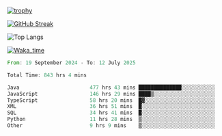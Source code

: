 <!--
**ren-joey/ren-joey** is a ✨ _special_ ✨ repository because its `README.md` (this file) appears on your GitHub profile.

Here are some ideas to get you started:

- 🔭 I’m currently working on ...
- 🌱 I’m currently learning ...
- 👯 I’m looking to collaborate on ...
- 🤔 I’m looking for help with ...
- 💬 Ask me about ...
- 📫 How to reach me: ...
- 😄 Pronouns: ...
- ⚡ Fun fact: ...
-->

[![trophy](https://github-profile-trophy.vercel.app/?username=ren-joey&theme=darkhub&column=5)](https://github.com/ren-joey)

[![GitHub Streak](https://streak-stats.demolab.com/?user=ren-joey&theme=dark)](https://github.com/ren-joey)

![Top Langs](https://github-readme-stats.vercel.app/api/top-langs?username=ren-joey&show_icons=true&layout=compact&locale=en&hide=html,CSS,scss,Pug,Twig&theme=dark)

[![Waka_time](https://github-readme-stats.vercel.app/api/wakatime?username=joeyren&theme=dark)](https://github.com/ren-joey)

<!--START_SECTION:waka-->

```rust
From: 19 September 2024 - To: 12 July 2025

Total Time: 843 hrs 4 mins

Java                       477 hrs 43 mins ██████████████░░░░░░░░░░░   56.06 %
JavaScript                 146 hrs 29 mins ████▒░░░░░░░░░░░░░░░░░░░░   17.19 %
TypeScript                 58 hrs 20 mins  █▓░░░░░░░░░░░░░░░░░░░░░░░   06.85 %
XML                        36 hrs 51 mins  █░░░░░░░░░░░░░░░░░░░░░░░░   04.32 %
SQL                        34 hrs 41 mins  █░░░░░░░░░░░░░░░░░░░░░░░░   04.07 %
Python                     11 hrs 28 mins  ▒░░░░░░░░░░░░░░░░░░░░░░░░   01.35 %
Other                      9 hrs 9 mins    ▒░░░░░░░░░░░░░░░░░░░░░░░░   01.07 %
```

<!--END_SECTION:waka-->
